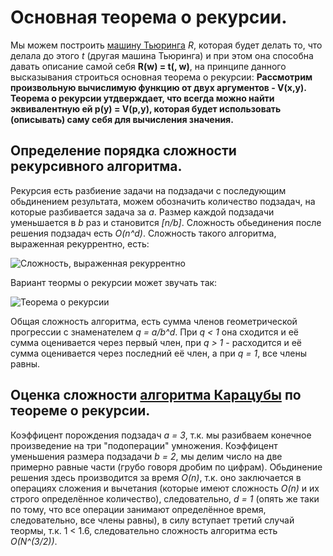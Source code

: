 # Основная теорема о рекурсии.
Мы можем построить [машину Тьюринга](https://ru.wikipedia.org/wiki/%D0%9C%D0%B0%D1%88%D0%B8%D0%BD%D0%B0_%D0%A2%D1%8C%D1%8E%D1%80%D0%B8%D0%BD%D0%B3%D0%B0) *R*, которая будет делать то, что делала до этого *t* (другая машина Тьюринга) и при этом она способна давать описание самой себя **R(w) = t(<R>, w)**, на принципе данного высказывания строиться основная теорема о рекурсии:
**Рассмотрим произвольную вычислимую функцию от двух аргументов - V(x,y). Теорема о рекурсии утдверждает, что всегда можно найти эквивалентную ей p(y) = V(p,y), которая будет использовать (описывать) саму себя для вычисления значения.**
## Определение порядка сложности рекурсивного алгоритма.
Рекурсия есть разбиение задачи на подзадачи с последующим обьдинением результата, можем обозначить количество подзадач, на которые разбивается задача за *a*. Размер каждой подзадачи уменьшается в *b* раз и становится *[n/b]*.
Сложность обьединения после решения подзадач есть *O(n^d)*. Сложность такого алгоритма, выраженная рекуррентно, есть:

![Сложность, выраженная рекуррентно](https://i.imgur.com/hayOVeW.png)

Вариант теормы о рекурсии может звучать так:

![Теорема о рекурсии](https://i.imgur.com/XH4uZit.png)

Общая сложность алгоритма, есть сумма членов геометрической прогрессии с знаменателем *q = a/b^d*. При *q < 1* она сходится и её сумма оценивается через первый член, при *q > 1* - расходится и её сумма оценивается через последний её член, а при *q = 1*, все члены равны.
## Оценка сложности [алгоритма Карацубы](https://github.com/6dba/Circle-of-Geniuses/blob/main/Task_1/1.6-Calculating_Long_Numbers.md) по теореме о рекурсии.
Коэффицент порождения подзадач *a = 3*, т.к. мы разибваем конечное произведение на три "подоперации" умножения. Коэффицент уменьшения размера подзадачи *b = 2*, мы делим число на две примерно равные части (грубо говоря дробим по цифрам). Обьдинение решения здесь производится за время *O(n)*, т.к. оно заключается в операциях сложения и вычетания (которые имеют сложность *O(n)* и их строго определённое количество), следовательно, *d = 1* (опять же таки по тому, что все операции занимают определённое время, следовательно, все члены равны), в силу вступает третий случай теормы, т.к. 1 < 1.6, следовательно сложность алгоритма есть *O(N^(3/2))*.
